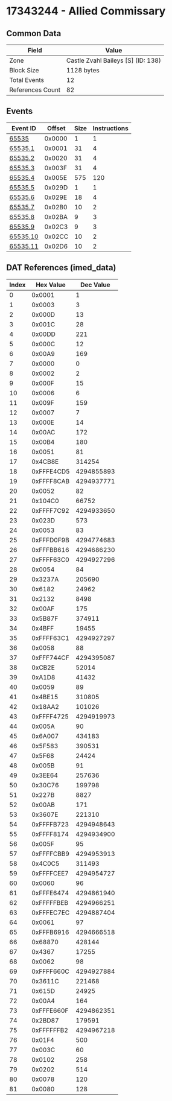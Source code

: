 # 17343244 - Allied Commissary

## Common Data

| Field            | Value                              |
|------------------|------------------------------------|
| Zone             | Castle Zvahl Baileys [S] (ID: 138) |
| Block Size       | 1128 bytes                         |
| Total Events     | 12                                 |
| References Count | 82                                 |

## Events

| Event ID                  | Offset   |   Size |   Instructions |
|---------------------------|----------|--------|----------------|
| [65535](./65535.md)       | 0x0000   |      1 |              1 |
| [65535.1](./65535.1.md)   | 0x0001   |     31 |              4 |
| [65535.2](./65535.2.md)   | 0x0020   |     31 |              4 |
| [65535.3](./65535.3.md)   | 0x003F   |     31 |              4 |
| [65535.4](./65535.4.md)   | 0x005E   |    575 |            120 |
| [65535.5](./65535.5.md)   | 0x029D   |      1 |              1 |
| [65535.6](./65535.6.md)   | 0x029E   |     18 |              4 |
| [65535.7](./65535.7.md)   | 0x02B0   |     10 |              2 |
| [65535.8](./65535.8.md)   | 0x02BA   |      9 |              3 |
| [65535.9](./65535.9.md)   | 0x02C3   |      9 |              3 |
| [65535.10](./65535.10.md) | 0x02CC   |     10 |              2 |
| [65535.11](./65535.11.md) | 0x02D6   |     10 |              2 |

## DAT References (imed_data)

|   Index | Hex Value   |   Dec Value |
|---------|-------------|-------------|
|       0 | 0x0001      |           1 |
|       1 | 0x0003      |           3 |
|       2 | 0x000D      |          13 |
|       3 | 0x001C      |          28 |
|       4 | 0x00DD      |         221 |
|       5 | 0x000C      |          12 |
|       6 | 0x00A9      |         169 |
|       7 | 0x0000      |           0 |
|       8 | 0x0002      |           2 |
|       9 | 0x000F      |          15 |
|      10 | 0x0006      |           6 |
|      11 | 0x009F      |         159 |
|      12 | 0x0007      |           7 |
|      13 | 0x000E      |          14 |
|      14 | 0x00AC      |         172 |
|      15 | 0x00B4      |         180 |
|      16 | 0x0051      |          81 |
|      17 | 0x4CB8E     |      314254 |
|      18 | 0xFFFE4CD5  |  4294855893 |
|      19 | 0xFFFF8CAB  |  4294937771 |
|      20 | 0x0052      |          82 |
|      21 | 0x104C0     |       66752 |
|      22 | 0xFFFF7C92  |  4294933650 |
|      23 | 0x023D      |         573 |
|      24 | 0x0053      |          83 |
|      25 | 0xFFFD0F9B  |  4294774683 |
|      26 | 0xFFFBB616  |  4294686230 |
|      27 | 0xFFFF63C0  |  4294927296 |
|      28 | 0x0054      |          84 |
|      29 | 0x3237A     |      205690 |
|      30 | 0x6182      |       24962 |
|      31 | 0x2132      |        8498 |
|      32 | 0x00AF      |         175 |
|      33 | 0x5B87F     |      374911 |
|      34 | 0x4BFF      |       19455 |
|      35 | 0xFFFF63C1  |  4294927297 |
|      36 | 0x0058      |          88 |
|      37 | 0xFFF744CF  |  4294395087 |
|      38 | 0xCB2E      |       52014 |
|      39 | 0xA1D8      |       41432 |
|      40 | 0x0059      |          89 |
|      41 | 0x4BE15     |      310805 |
|      42 | 0x18AA2     |      101026 |
|      43 | 0xFFFF4725  |  4294919973 |
|      44 | 0x005A      |          90 |
|      45 | 0x6A007     |      434183 |
|      46 | 0x5F583     |      390531 |
|      47 | 0x5F68      |       24424 |
|      48 | 0x005B      |          91 |
|      49 | 0x3EE64     |      257636 |
|      50 | 0x30C76     |      199798 |
|      51 | 0x227B      |        8827 |
|      52 | 0x00AB      |         171 |
|      53 | 0x3607E     |      221310 |
|      54 | 0xFFFFB723  |  4294948643 |
|      55 | 0xFFFF8174  |  4294934900 |
|      56 | 0x005F      |          95 |
|      57 | 0xFFFFCBB9  |  4294953913 |
|      58 | 0x4C0C5     |      311493 |
|      59 | 0xFFFFCEE7  |  4294954727 |
|      60 | 0x0060      |          96 |
|      61 | 0xFFFE6474  |  4294861940 |
|      62 | 0xFFFFFBEB  |  4294966251 |
|      63 | 0xFFFEC7EC  |  4294887404 |
|      64 | 0x0061      |          97 |
|      65 | 0xFFFB6916  |  4294666518 |
|      66 | 0x68870     |      428144 |
|      67 | 0x4367      |       17255 |
|      68 | 0x0062      |          98 |
|      69 | 0xFFFF660C  |  4294927884 |
|      70 | 0x3611C     |      221468 |
|      71 | 0x615D      |       24925 |
|      72 | 0x00A4      |         164 |
|      73 | 0xFFFE660F  |  4294862351 |
|      74 | 0x2BD87     |      179591 |
|      75 | 0xFFFFFFB2  |  4294967218 |
|      76 | 0x01F4      |         500 |
|      77 | 0x003C      |          60 |
|      78 | 0x0102      |         258 |
|      79 | 0x0202      |         514 |
|      80 | 0x0078      |         120 |
|      81 | 0x0080      |         128 |
